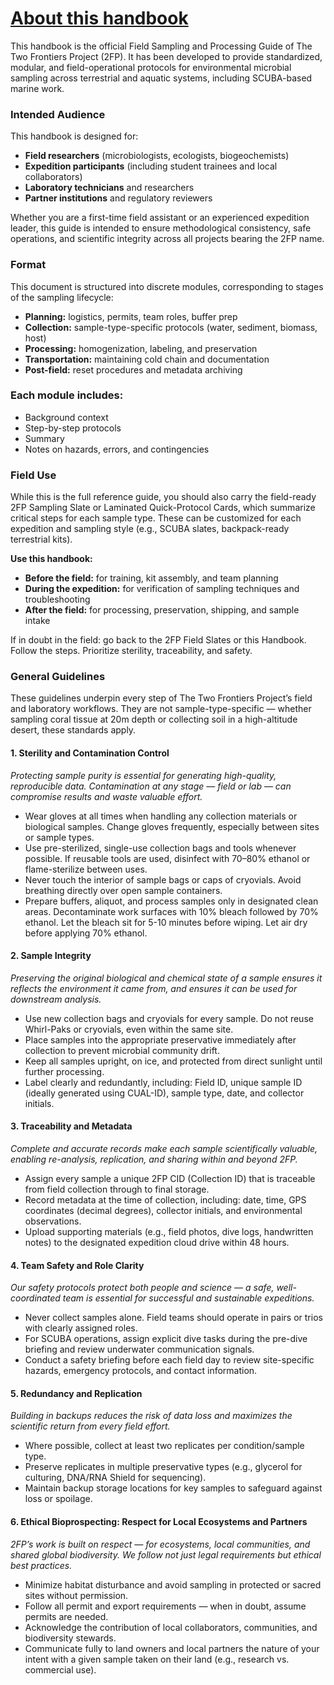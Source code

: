 # [About this handbook](01-about-this-handbook.md)
This handbook is the official Field Sampling and Processing Guide of The Two Frontiers Project (2FP). It has been developed to provide standardized, modular, and field-operational protocols for environmental microbial sampling across terrestrial and aquatic systems, including SCUBA-based marine work.

### Intended Audience
This handbook is designed for:
- **Field researchers** (microbiologists, ecologists, biogeochemists)
- **Expedition participants** (including student trainees and local collaborators)
- **Laboratory technicians** and researchers
- **Partner institutions** and regulatory reviewers

Whether you are a first-time field assistant or an experienced expedition leader, this guide is intended to ensure methodological consistency, safe operations, and scientific integrity across all projects bearing the 2FP name.

### Format
This document is structured into discrete modules, corresponding to stages of the sampling lifecycle:
- **Planning:** logistics, permits, team roles, buffer prep
- **Collection:** sample-type-specific protocols (water, sediment, biomass, host)
- **Processing:** homogenization, labeling, and preservation
- **Transportation:** maintaining cold chain and documentation
- **Post-field:** reset procedures and metadata archiving

### Each module includes:
- Background context
- Step-by-step protocols
- Summary
- Notes on hazards, errors, and contingencies

### Field Use
While this is the full reference guide, you should also carry the field-ready 2FP Sampling Slate or Laminated Quick-Protocol Cards, which summarize critical steps for each sample type. These can be customized for each expedition and sampling style (e.g., SCUBA slates, backpack-ready terrestrial kits).

**Use this handbook:**
- **Before the field:** for training, kit assembly, and team planning
- **During the expedition:** for verification of sampling techniques and troubleshooting
- **After the field:** for processing, preservation, shipping, and sample intake

If in doubt in the field: go back to the 2FP Field Slates or this Handbook. Follow the steps. Prioritize sterility, traceability, and safety.

### General Guidelines
These guidelines underpin every step of The Two Frontiers Project’s field and laboratory workflows. They are not sample-type-specific — whether sampling coral tissue at 20m depth or collecting soil in a high-altitude desert, these standards apply.

#### 1. Sterility and Contamination Control
*Protecting sample purity is essential for generating high-quality, reproducible data. Contamination at any stage — field or lab — can compromise results and waste valuable effort.*
- Wear gloves at all times when handling any collection materials or biological samples. Change gloves frequently, especially between sites or sample types.
- Use pre-sterilized, single-use collection bags and tools whenever possible. If reusable tools are used, disinfect with 70–80% ethanol or flame-sterilize between uses.
- Never touch the interior of sample bags or caps of cryovials. Avoid breathing directly over open sample containers.
- Prepare buffers, aliquot, and process samples only in designated clean areas. Decontaminate work surfaces with 10% bleach followed by 70% ethanol. Let the bleach sit for 5-10 minutes before wiping. Let air dry before applying 70% ethanol.

#### 2. Sample Integrity
*Preserving the original biological and chemical state of a sample ensures it reflects the environment it came from, and ensures it can be used for downstream analysis.*
- Use new collection bags and cryovials for every sample. Do not reuse Whirl-Paks or cryovials, even within the same site.
- Place samples into the appropriate preservative immediately after collection to prevent microbial community drift.
- Keep all samples upright, on ice, and protected from direct sunlight until further processing.
- Label clearly and redundantly, including: Field ID, unique sample ID (ideally generated using CUAL-ID), sample type, date, and collector initials.

#### 3. Traceability and Metadata
*Complete and accurate records make each sample scientifically valuable, enabling re-analysis, replication, and sharing within and beyond 2FP.*
- Assign every sample a unique 2FP CID (Collection ID) that is traceable from field collection through to final storage.
- Record metadata at the time of collection, including: date, time, GPS coordinates (decimal degrees), collector initials, and environmental observations.
- Upload supporting materials (e.g., field photos, dive logs, handwritten notes) to the designated expedition cloud drive within 48 hours.

#### 4. Team Safety and Role Clarity
*Our safety protocols protect both people and science — a safe, well-coordinated team is essential for successful and sustainable expeditions.*
- Never collect samples alone. Field teams should operate in pairs or trios with clearly assigned roles.
- For SCUBA operations, assign explicit dive tasks during the pre-dive briefing and review underwater communication signals.
- Conduct a safety briefing before each field day to review site-specific hazards, emergency protocols, and contact information.

#### 5. Redundancy and Replication
*Building in backups reduces the risk of data loss and maximizes the scientific return from every field effort.*
- Where possible, collect at least two replicates per condition/sample type.
- Preserve replicates in multiple preservative types (e.g., glycerol for culturing, DNA/RNA Shield for sequencing).
- Maintain backup storage locations for key samples to safeguard against loss or spoilage.

#### 6. Ethical Bioprospecting: Respect for Local Ecosystems and Partners
*2FP’s work is built on respect — for ecosystems, local communities, and shared global biodiversity. We follow not just legal requirements but ethical best practices.*
- Minimize habitat disturbance and avoid sampling in protected or sacred sites without permission.
- Follow all permit and export requirements — when in doubt, assume permits are needed.
- Acknowledge the contribution of local collaborators, communities, and biodiversity stewards.
- Communicate fully to land owners and local partners the nature of your intent with a given sample taken on their land (e.g., research vs. commercial use).

